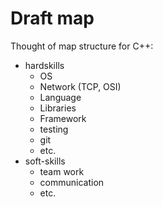 # Draft map

Thought of map structure for C++:

- hardskills
    - OS
    - Network (TCP, OSI)
    - Language
    - Libraries
    - Framework
    - testing
    - git
    - etc.
- soft-skills
    - team work
    - communication
    - etc.
